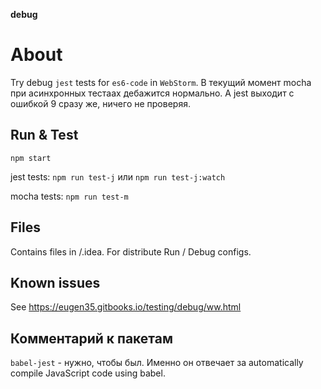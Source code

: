 **debug**

# About
Try debug `jest` tests for `es6-code` in `WebStorm`.
В текущий момент mocha при асинхронных тестаах дебажится нормально.
А jest выходит с ошибкой 9 сразу же, ничего не проверяя.

## Run & Test
`npm start`

jest tests: `npm run test-j` или `npm run test-j:watch`

mocha tests: `npm run test-m`

## Files
Contains files in /.idea.
For distribute Run / Debug configs.

## Known issues
See https://eugen35.gitbooks.io/testing/debug/ww.html

## Комментарий к пакетам
`babel-jest` - нужно, чтобы был. Именно он отвечает за automatically compile JavaScript code using babel.
